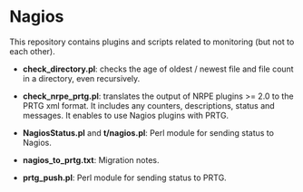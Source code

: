 # Nagios

This repository contains plugins and scripts related to monitoring (but not to each other).

* **check_directory.pl**: checks the age of oldest / newest file and file count in a
directory, even recursively.

* **check_nrpe_prtg.pl**: translates the output of NRPE plugins \>= 2.0 to the PRTG xml
format. It includes any counters, descriptions, status and messages. It enables
to use Nagios plugins with PRTG.

* **NagiosStatus.pl** and **t/nagios.pl**: Perl module for sending status to Nagios.

* **nagios_to_prtg.txt**: Migration notes.

* **prtg_push.pl**: Perl module for sending status to PRTG.

